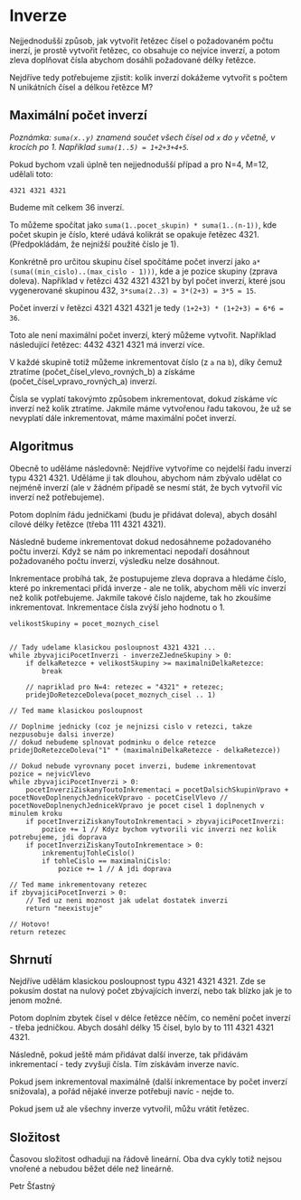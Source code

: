 # Inverze

Nejjednodušší způsob, jak vytvořit řetězec čísel o požadovaném počtu inerzí, je prostě vytvořit řetězec, co obsahuje co nejvíce inverzí, a potom zleva doplňovat čísla abychom dosáhli požadované délky řetězce.

Nejdříve tedy potřebujeme zjistit: kolik inverzí dokážeme vytvořit s počtem N unikátních čísel a délkou řetězce M?

## Maximální počet inverzí

*Poznámka: `suma(x..y)` znamená součet všech čísel od `x` do `y` včetně, v krocích po 1. Například `suma(1..5) = 1+2+3+4+5`.*

Pokud bychom vzali úplně ten nejjednodušší případ a pro N=4, M=12, udělali toto:

`4321 4321 4321`

Budeme mít celkem 36 inverzí.

To můžeme spočítat jako `suma(1..pocet_skupin) * suma(1..(n-1))`, kde počet skupin je číslo, které udává kolikrát se opakuje řetězec 4321. (Předpokládám, že nejnižší použité číslo je 1).

Konkrétně pro určitou skupinu čísel spočítáme počet inverzí jako `a*(suma((min_cislo)..(max_cislo - 1)))`, kde a je pozice skupiny (zprava doleva). Například v řetězci 432 4321 4321 by byl počet inverzí, které jsou vygenerované skupinou 432, `3*suma(2..3) = 3*(2+3) = 3*5 = 15`.

Počet inverzí v řetězci 4321 4321 4321 je tedy `(1+2+3) * (1+2+3) = 6*6 = 36`. 

Toto ale není maximální počet inverzí, který můžeme vytvořit. Například následující řetězec: 4432 4321 4321 má inverzí více.

V každé skupině totiž můžeme inkrementovat číslo (z `a` na `b`), díky čemuž ztratíme (počet_čísel_vlevo_rovných_b) a získáme (počet_čísel_vpravo_rovných_a) inverzí.

Čísla se vyplatí takovýmto způsobem inkrementovat, dokud získáme víc inverzí než kolik ztratíme. Jakmile máme vytvořenou řadu takovou, že už se nevyplatí dále inkrementovat, máme maximální počet inverzí.

## Algoritmus

Obecně to uděláme následovně: Nejdříve vytvoříme co nejdelší řadu inverzí typu 4321 4321. Uděláme ji tak dlouhou, abychom nám zbývalo udělat co nejméně inverzí (ale v žádném případě se nesmí stát, že bych vytvořil víc inverzí než potřebujeme).

Potom doplním řádu jedničkami (budu je přidávat doleva), abych dosáhl cílové délky řetězce (třeba 111 4321 4321).

Následně budeme inkrementovat dokud nedosáhneme požadovaného počtu inverzí. Když se nám po inkrementaci nepodaří dosáhnout požadovaného počtu inverzí, výsledku nelze dosáhnout.

Inkrementace probíhá tak, že postupujeme zleva doprava a hledáme číslo, které po inkrementaci přidá inverze - ale ne tolik, abychom měli víc inverzí než kolik potřebujeme. Jakmile takové číslo najdeme, tak ho zkoušíme inkrementovat. Inkrementace čísla zvýší jeho hodnotu o 1.

```
velikostSkupiny = pocet_moznych_cisel


// Tady udelame klasickou posloupnost 4321 4321 ...
while zbyvajiciPocetInverzi - inverzeZJedneSkupiny > 0:
    if delkaRetezce + velikostSkupiny >= maximalniDelkaRetezce:
        break
    
    // napriklad pro N=4: retezec = "4321" + retezec;
    pridejDoRetezceDoleva(pocet_moznych_cisel .. 1)

// Ted mame klasickou posloupnost

// Doplnime jednicky (coz je nejnizsi cislo v retezci, takze nezpusobuje dalsi inverze)
// dokud nebudeme splnovat podminku o delce retezce
pridejDoRetezceDoleva("1" * (maximalniDelkaRetezce - delkaRetezce))

// Dokud nebude vyrovnany pocet inverzi, budeme inkrementovat
pozice = nejvicVlevo
while zbyvajiciPocetInverzi > 0:
    pocetInverziZiskanyToutoInkrementaci = pocetDalsichSkupinVpravo + pocetNoveDoplnenychJednicekVpravo - pocetCiselVlevo // pocetNoveDoplnenychJednicekVpravo je pocet cisel 1 doplnenych v minulem kroku
    if pocetInverziZiskanyToutoInkrementaci > zbyvajiciPocetInverzi:
        pozice += 1 // Kdyz bychom vytvorili vic inverzi nez kolik potrebujeme, jdi doprava
    if pocetInverziZiskanyToutoInkrementace > 0:
        inkrementujTohleCislo()
        if tohleCislo == maximalniCislo:
            pozice += 1 // A jdi doprava

// Ted mame inkrementovany retezec
if zbyvajiciPocetInverzi > 0:
    // Ted uz neni moznost jak udelat dostatek inverzi
    return "neexistuje"

// Hotovo!
return retezec
```

## Shrnutí

Nejdříve udělám klasickou posloupnost typu 4321 4321 4321. Zde se pokusím dostat na nulový počet zbývajících inverzí, nebo tak blízko jak je to jenom možné.

Potom doplním zbytek čísel v délce řetězce něčím, co nemění počet inverzí - třeba jedničkou. Abych dosáhl délky 15 čísel, bylo by to 111 4321 4321 4321.

Následně, pokud ještě mám přidávat další inverze, tak přidávám inkrementací - tedy zvyšuji čísla. Tím získávám inverze navíc.

Pokud jsem inkrementoval maximálně (další inkrementace by počet inverzí snižovala), a pořád nějaké inverze potřebuji navíc - nejde to.

Pokud jsem už ale všechny inverze vytvořil, můžu vrátit řetězec.

## Složitost

Časovou složitost odhaduji na řádově lineární. Oba dva cykly totiž nejsou vnořené a nebudou běžet déle než lineárně.

Petr Šťastný